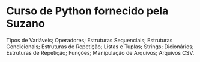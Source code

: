 # Curso de Python fornecido pela Suzano
Tipos de Variáveis; Operadores; Estruturas Sequenciais; Estruturas Condicionais; Estruturas de Repetição; Listas e Tuplas; Strings; Dicionários; Estruturas de Repetição; Funções; Manipulação de Arquivos; Arquivos CSV.
